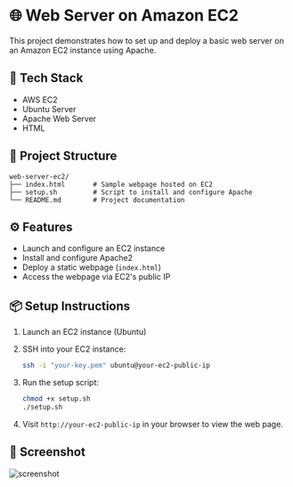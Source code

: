 
# 🌐 Web Server on Amazon EC2

This project demonstrates how to set up and deploy a basic web server on an Amazon EC2 instance using Apache.

## 🚀 Tech Stack
- AWS EC2
- Ubuntu Server
- Apache Web Server
- HTML

## 📁 Project Structure

```
web-server-ec2/
├── index.html       # Sample webpage hosted on EC2
├── setup.sh         # Script to install and configure Apache
└── README.md        # Project documentation
```

## ⚙️ Features

- Launch and configure an EC2 instance
- Install and configure Apache2
- Deploy a static webpage (`index.html`)
- Access the webpage via EC2's public IP

## 📦 Setup Instructions

1. Launch an EC2 instance (Ubuntu)
2. SSH into your EC2 instance:
   ```bash
   ssh -i "your-key.pem" ubuntu@your-ec2-public-ip
   ```
3. Run the setup script:
   ```bash
   chmod +x setup.sh
   ./setup.sh
   ```

4. Visit `http://your-ec2-public-ip` in your browser to view the web page.

## 📸 Screenshot

![screenshot](https://via.placeholder.com/800x400.png?text=EC2+Web+Server+Deployed)


